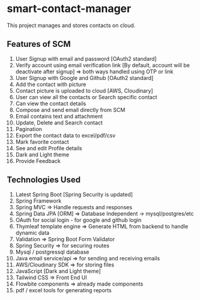 # smart-contact-manager
This project manages and stores contacts on cloud.

## Features of SCM
1. User Signup with email and password [OAuth2 standard]
2. Verify account using email verification link [By default, account will be deactivate after signup] ⇒ both ways handled using OTP or link
3. User Signup with Google and Github  [OAuth2 standard]
4. Add the contact with picture 
5. Contact picture is uploaded to cloud [AWS, Cloudinary]
6. User can view all the contacts or Search specific contact
7. Can view the contact details
8. Compose and send email directly from SCM
9. Email contains text and attachment
10. Update, Delete and Search contact
11. Pagination
12. Export the contact data to excel/pdf/csv
13. Mark favorite contact
14. See and edit Profile details
15. Dark and Light theme
16. Provide Feedback

## Technologies Used
1. Latest Spring Boot [Spring Security is updated]
2. Spring Framework
3. Spring MVC ⇒ Handle requests and responses
4. Spring Data JPA [ORM] ⇒ Database Independent → mysql/postgres/etc
5. OAuth for social login - for google and github login 
6. Thymleaf template engine ⇒ Generate HTML from backend to handle dynamic data
7. Validation ⇒ Spring Boot Form Validator
8. Spring Security ⇒ for securing routes
9. Mysql / postgressql database
10. Java email service/api ⇒ for sending and receiving emails
11. AWS/Cloudinary SDK ⇒ for storing files
12. JavaScript [Dark and Light theme]
13. Tailwind CSS ⇒ Front End UI
14. Flowbite components ⇒ already made components
15. pdf / excel tools for generating reports
